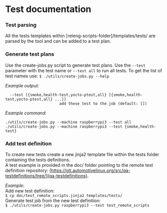# Test documentation

### Test parsing
All the tests templates within [releng-scripts-folder]/templates/tests/ are parsed by the tool and can be added to a test plan.

###  Generate test plans
Use the create-jobs.py script to generate test plans. Use the `--test` parameter with the
test name or `--test all` to run all tests.
To get the list of test names use: ```$ ./utils/create-jobs.py --help```

_Example output:_
```
  --test [{smoke,health-test,yocto-ptest,all} [{smoke,health-test,yocto-ptest,all} ...]]
                        add these test to the job (default: [])
```

_Example command:_
```
./utils/create-jobs.py --machine raspberrypi3 --test all
./utils/create-jobs.py --machine raspberrypi3 --test {smoke,health-test}
```

### Add test definition
To create new tests create a new jinja2 template file within the tests folder containing the tests definitions.\
A test example is provided in the doc/ folder pointing to the remote
test definition repository: [https://git.automotivelinux.org/src/qa-testdefinitions/tree/](qa-testdefinitions).

_Example:_\
Add new test definition:\
`$ cp doc/test_remote_scripts.jinja2 templates/tests/`\
Generate test job from the new test definition:\
`$ ./utils/create-jobs.py raspberrypi3 --test test_remote_scripts`
